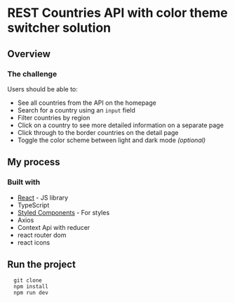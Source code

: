 # REST Countries API with color theme switcher solution

## Overview

### The challenge

Users should be able to:

- See all countries from the API on the homepage
- Search for a country using an `input` field
- Filter countries by region
- Click on a country to see more detailed information on a separate page
- Click through to the border countries on the detail page
- Toggle the color scheme between light and dark mode *(optional)*

## My process

### Built with

- [React](https://reactjs.org/) - JS library
- TypeScript
- [Styled Components](https://styled-components.com/) - For styles
- Axios
- Context Api with reducer
- react router dom
- react icons

## Run the project

```
  git clone
  npm install
  npm run dev
```
